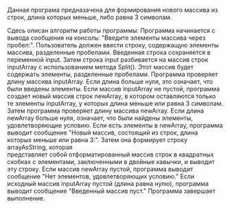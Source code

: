 Данная програма предназачена для формирования нового массива из строк, длина которых меньше, либо равна 3 символам.

Сдесь описан алгоритм работы программы:
  Программа начинается с вывода сообщения на консоль: "Введите элементы массива через пробел:". Пользователь должен ввести строку, содержащую элементы массива, разделенные пробелами.
  Введенная строка сохраняется в переменной input.
  Затем строка input разбивается на массив строк inputArray с использованием метода Split(). Этот массив будет содержать элементы, разделенные пробелами.
  Программа проверяет длину массива inputArray. Если длина больше нуля, это означает, что были введены элементы.
  Если массив inputArray не пустой, программа создает новый массив строк newArray, в котором оставляются только те элементы inputArray, у которых длина меньше или равна 3 символам.
  Затем программа проверяет длину массива newArray. Если длина newArray больше нуля, означает, что были найдены элементы, удовлетворяющие условию.
  Если есть элементы в newArray, программа выводит сообщение "Новый массив, состоящий из строк, длина которых меньше или равна 3:". Затем она формирует строку arrayAsString, которая       
  представляет собой отформатированный массив строк в квадратных скобках с элементами, заключенными в двойные кавычки, и выводит эту строку.
  Если массив newArray пустой, программа выводит сообщение "Нет элементов, удовлетворяющих условию."
  Если исходный массив inputArray пустой (длина равна нулю), программа выводит сообщение "Введенный массив пуст."
  Программа завершает выполнение.
